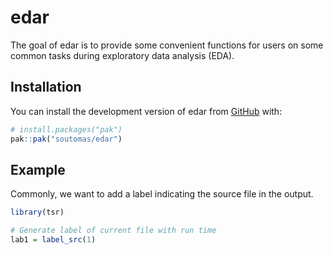 
<!-- README.md is generated from README.Rmd. Please edit that file -->

# edar

<!-- badges: start -->
<!-- badges: end -->

The goal of edar is to provide some convenient functions for users on
some common tasks during exploratory data analysis (EDA).

## Installation

You can install the development version of edar from
[GitHub](https://github.com/) with:

``` r
# install.packages("pak")
pak::pak("soutomas/edar")
```

## Example

Commonly, we want to add a label indicating the source file in the
output.

``` r
library(tsr)

# Generate label of current file with run time 
lab1 = label_src(1)
```

<!-- What is special about using `README.Rmd` instead of just `README.md`? You can include R chunks like so: -->
<!-- ```{r cars} -->
<!-- summary(cars) -->
<!-- ``` -->
<!-- You'll still need to render `README.Rmd` regularly, to keep `README.md` up-to-date. `devtools::build_readme()` is handy for this. -->
<!-- You can also embed plots, for example: -->
<!-- ```{r pressure, echo = FALSE} -->
<!-- plot(pressure) -->
<!-- ``` -->
<!-- In that case, don't forget to commit and push the resulting figure files, so they display on GitHub and CRAN. -->
